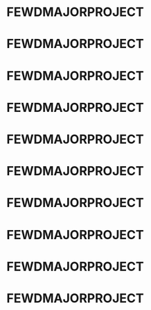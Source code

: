 # FEWDMAJORPROJECT
# FEWDMAJORPROJECT
# FEWDMAJORPROJECT
# FEWDMAJORPROJECT
# FEWDMAJORPROJECT
# FEWDMAJORPROJECT
# FEWDMAJORPROJECT
# FEWDMAJORPROJECT
# FEWDMAJORPROJECT
# FEWDMAJORPROJECT
